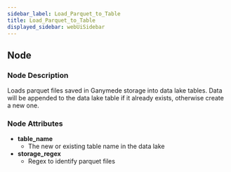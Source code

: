 ```yaml
---
sidebar_label: Load_Parquet_to_Table
title: Load_Parquet_to_Table
displayed_sidebar: webUiSidebar
---
```


## Node

### Node Description

Loads parquet files saved in Ganymede storage into data lake tables. Data will be appended to the
data lake table if it already exists, otherwise create a new one.

### Node Attributes

- **table_name**
  - The new or existing table name in the data lake
- **storage_regex**
  - Regex to identify parquet files
